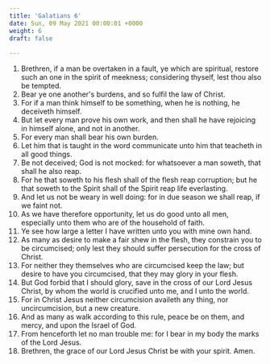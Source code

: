 ```yaml
---
title: 'Galatians 6'
date: Sun, 09 May 2021 00:00:01 +0000
weight: 6
draft: false
  
---
```


1. Brethren, if a man be overtaken in a fault, ye which are spiritual, restore such an one in the spirit of meekness; considering thyself, lest thou also be tempted.
2. Bear ye one another's burdens, and so fulfil the law of Christ.
3. For if a man think himself to be something, when he is nothing, he deceiveth himself.
4. But let every man prove his own work, and then shall he have rejoicing in himself alone, and not in another.
5. For every man shall bear his own burden.
6. Let him that is taught in the word communicate unto him that teacheth in all good things.
7. Be not deceived; God is not mocked: for whatsoever a man soweth, that shall he also reap.
8. For he that soweth to his flesh shall of the flesh reap corruption; but he that soweth to the Spirit shall of the Spirit reap life everlasting.
9. And let us not be weary in well doing: for in due season we shall reap, if we faint not.
10. As we have therefore opportunity, let us do good unto all men, especially unto them who are of the household of faith.
11. Ye see how large a letter I have written unto you with mine own hand.
12. As many as desire to make a fair shew in the flesh, they constrain you to be circumcised; only lest they should suffer persecution for the cross of Christ.
13. For neither they themselves who are circumcised keep the law; but desire to have you circumcised, that they may glory in your flesh.
14. But God forbid that I should glory, save in the cross of our Lord Jesus Christ, by whom the world is crucified unto me, and I unto the world.
15. For in Christ Jesus neither circumcision availeth any thing, nor uncircumcision, but a new creature.
16. And as many as walk according to this rule, peace be on them, and mercy, and upon the Israel of God.
17. From henceforth let no man trouble me: for I bear in my body the marks of the Lord Jesus.
18. Brethren, the grace of our Lord Jesus Christ be with your spirit. Amen.

